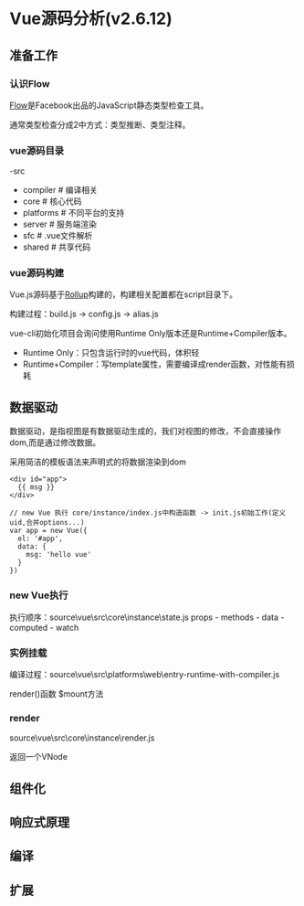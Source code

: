 # Vue源码分析(v2.6.12)

## 准备工作

### 认识Flow

[Flow](https://flow.org/)是Facebook出品的JavaScript静态类型检查工具。

通常类型检查分成2中方式：类型推断、类型注释。

### vue源码目录

-src
  - compiler  # 编译相关
  - core      # 核心代码
  - platforms # 不同平台的支持
  - server    # 服务端渲染
  - sfc       # .vue文件解析
  - shared    # 共享代码

### vue源码构建

Vue.js源码基于[Rollup](http://rollupjs.org/guide/en/)构建的，构建相关配置都在script目录下。

构建过程：build.js -> config.js -> alias.js

vue-cli初始化项目会询问使用Runtime Only版本还是Runtime+Compiler版本。
- Runtime Only：只包含运行时的vue代码，体积轻
- Runtime+Compiler：写template属性，需要编译成render函数，对性能有损耗

## 数据驱动

数据驱动，是指视图是有数据驱动生成的，我们对视图的修改，不会直接操作dom,而是通过修改数据。

采用简洁的模板语法来声明式的将数据渲染到dom
```
<div id="app">
  {{ msg }}
</div>

// new Vue 执行 core/instance/index.js中构造函数 -> init.js初始工作(定义uid,合并options...)
var app = new Vue({
  el: '#app',
  data: {
    msg: 'hello vue'
  }
})
```
### new Vue执行
执行顺序：source\vue\src\core\instance\state.js
props - methods - data - computed - watch

### 实例挂载

编译过程：source\vue\src\platforms\web\entry-runtime-with-compiler.js

render()函数 $mount方法

### render

source\vue\src\core\instance\render.js

返回一个VNode


## 组件化

## 响应式原理

## 编译

## 扩展


